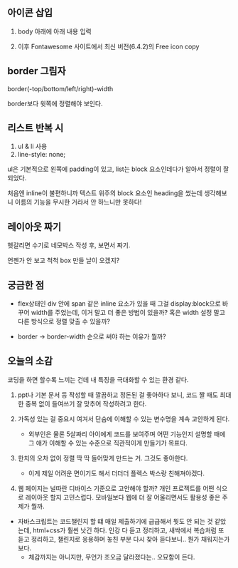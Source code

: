 ## 아이콘 삽입

1. body 아래에 아래 내용 입력

<script src="https://kit.fontawesome.com/40fbb262e3.js" crossorigin="anonymous"></script>

2. 이후 Fontawesome 사이트에서 최신 버전(6.4.2)의 Free icon copy

## border 그림자

border(-top/bottom/left/right)-width

border보다 윗쪽에 정렬해야 보인다.

## 리스트 반복 시

1. ul & li 사용
2. line-style: none;

ul은 기본적으로 왼쪽에 padding이 있고, list는 block 요소인데다가 알아서 정렬이 잘 되었다.

처음엔 inline이 불편하니까 텍스트 위주의 block 요소인 heading을 썼는데 생각해보니 이름의 기능을 무시한 거라서 안 하느니만 못하다!

## 레이아웃 짜기

헷갈리면 수기로 네모박스 작성 후, 보면서 짜기.

언젠가 안 보고 척척 box 만들 날이 오겠지?

## 궁금한 점

- flex상태인 div 안에 span 같은 inline 요소가 있을 때 그걸 display:block으로 바꾸어 width를 주었는데, 이거 말고 더 좋은 방법이 있을까? 혹은 width 설정 말고 다른 방식으로 정렬 맞출 수 있을까?

- border -> border-width 순으로 써야 하는 이유가 뭘까?

## 오늘의 소감

코딩을 하면 할수록 느끼는 건데 내 특징을 극대화할 수 있는 환경 같다.

1. ppt나 기본 문서 등 작성할 때 깔끔하고 정돈된 걸 좋아하다 보니, 코드 짤 때도 최대한 중복 없이 들여쓰기 잘 맞추어 작성하려고 한다.

2. 가독성 있는 걸 중요시 여겨서 단숨에 이해할 수 있는 변수명을 계속 고안하게 된다.

   - 외부인은 물론 5살짜리 아이에게 코드를 보여주며 어떤 기능인지 설명할 때에 그 애가 이해할 수 있는 수준으로 직관적이게 만들기가 목표다.

3. 한치의 오차 없이 정렬 딱 딱 들어맞게 만드는 거. 그것도 좋아한다.
   - 이게 제일 어려운 면이기도 해서 더더더 플렉스 박스랑 친해져야겠다.
4. 웹 페이지는 널따란 디바이스 기준으로 고안해야 할까? 개인 프로젝트를 어떤 식으로 레이아웃 할지 고민스럽다. 모바일보다 웹에 더 잘 어울리면서도 활용성 좋은 주제가 뭘까.

- 자바스크립트는 코드챌린지 할 떄 매일 제출하기에 급급해서 뭣도 안 되는 것 같았는데, html+css가 훨씬 낫긴 하다. 인강 다 듣고 정리하고, 새싹에서 복습처럼 또 듣고 정리하고, 챌린지로 응용하며 놓친 부분 다시 찾아 듣다보니.. 뭔가 채워지는가 보다.
  - 체감까지는 아니지만, 무언가 조오금 달라졌다는.. 오묘함이 든다.
